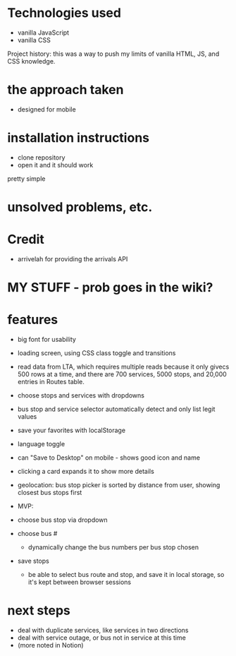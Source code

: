 # Technologies used

-   vanilla JavaScript
-   vanilla CSS

Project history: this was a way to push my limits of vanilla HTML, JS, and CSS knowledge.

# the approach taken

-   designed for mobile

# installation instructions

-   clone repository
-   open it and it should work

pretty simple

# unsolved problems, etc.

# Credit

-   arrivelah for providing the arrivals API

# MY STUFF - prob goes in the wiki?

# features

-   big font for usability
-   loading screen, using CSS class toggle and transitions
-   read data from LTA, which requires multiple reads because it only givecs 500 rows at a time, and there are 700 services, 5000 stops, and 20,000 entries in Routes table.
-   choose stops and services with dropdowns
-   bus stop and service selector automatically detect and only list legit values
-   save your favorites with localStorage
-   language toggle
-   can "Save to Desktop" on mobile - shows good icon and name
-   clicking a card expands it to show more details
-   geolocation: bus stop picker is sorted by distance from user, showing closest bus stops first

-   MVP:
-   choose bus stop via dropdown
-   choose bus #
    -   dynamically change the bus numbers per bus stop chosen
-   save stops
    -   be able to select bus route and stop, and save it in local storage, so it's kept between browser sessions

# next steps

-   deal with duplicate services, like services in two directions
-   deal with service outage, or bus not in service at this time
-   (more noted in Notion)
